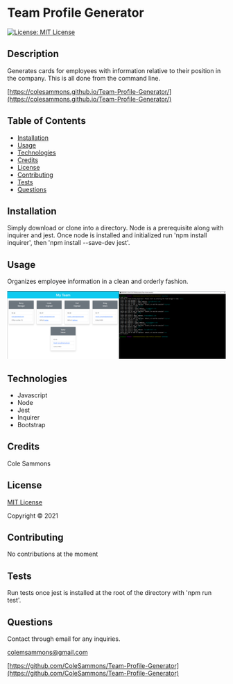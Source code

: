 # Team Profile Generator

  [![License: MIT License](https://img.shields.io/badge/license-MIT-green)](https://opensource.org/licenses/MIT)

  ## Description 

  Generates cards for employees with information relative to their position in the company. This is all done from the command line.

  
  [https://colesammons.github.io/Team-Profile-Generator/](https://colesammons.github.io/Team-Profile-Generator/)
  

  ## Table of Contents

  * [Installation](#installation)
  * [Usage](#usage)
  * [Technologies](#technologies)
  * [Credits](#credits)
  * [License](#license)
  * [Contributing](#contributing)
  * [Tests](#tests)
  * [Questions](#questions)
   
  ## Installation
  
  Simply download or clone into a directory. Node is a prerequisite along with inquirer and jest. Once node is installed and initialized run 'npm install inquirer', then 'npm install --save-dev jest'.
  
  ## Usage

  Organizes employee information in a clean and orderly fashion.
  
  ![Screenshot](./images/example.png)

  ## Technologies
  
  * Javascript
  * Node
  * Jest
  * Inquirer
  * Bootstrap

  ## Credits

  Cole Sammons

  
  ## License
  [MIT License](https://opensource.org/licenses/MIT)

  Copyright &copy; 2021
  

  ## Contributing

  No contributions at the moment

  ## Tests

  Run tests once jest is installed at the root of the directory with 'npm run test'.

  ## Questions

  Contact through email for any inquiries.

  colemsammons@gmail.com

  [https://github.com/ColeSammons/Team-Profile-Generator](https://github.com/ColeSammons/Team-Profile-Generator)
